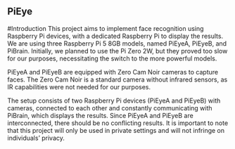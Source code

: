 ## PiEye
#Introduction
This project aims to implement face recognition using Raspberry Pi devices, with a dedicated Raspberry Pi to display the results. We are using three Raspberry Pi 5 8GB models, named PiEyeA, PiEyeB, and PiBrain. Initially, we planned to use the Pi Zero 2W, but they proved too slow for our purposes, necessitating the switch to the more powerful models.

PiEyeA and PiEyeB are equipped with Zero Cam Noir cameras to capture faces. The Zero Cam Noir is a standard camera without infrared sensors, as IR capabilities were not needed for our purposes.

The setup consists of two Raspberry Pi devices (PiEyeA and PiEyeB) with cameras, connected to each other and constantly communicating with PiBrain, which displays the results. Since PiEyeA and PiEyeB are interconnected, there should be no conflicting results. It is important to note that this project will only be used in private settings and will not infringe on individuals’ privacy.
